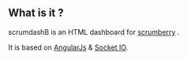 ## What is it ?

scrumdashB is an HTML dashboard for [scrumberry](https://github.com/scrumberry/scrumberry) . 

It is based on [AngularJs](https://angularjs.org) & [Socket IO](http://socket.io). 